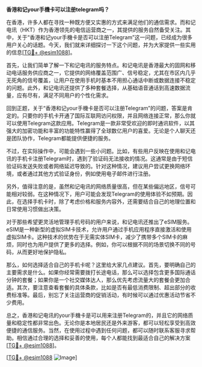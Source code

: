 **香港和记your手機卡可以注册telegram吗？**

在香港，许多人都在寻找一种既方便又实惠的方式来满足他们的通信需求。而和记电讯（HKT）作为香港领先的电信运营商之一，其提供的服务自然备受关注。其中，关于“香港和记your手機卡是否可以注册Telegram”这一问题，已经成为很多用户关心的话题。今天，我们就来详细探讨一下这个问题，并为大家提供一些实用的信息[[TG💪+ @esim1088](https://t.me/s/esim1088)]。

首先，让我们简单了解一下和记电讯的服务特点。和记电讯是香港最大的固网和移动电话服务供应商之一，它提供的网络覆盖范围广、信号稳定，尤其在市区内几乎无死角的信号覆盖，让用户在使用手机时基本不用担心通话中断或数据连接不稳定的问题。此外，和记电讯还提供了多种套餐选择，从基础语音通话到高速数据流量，应有尽有，满足不同用户的个性化需求。

回到正题，关于“香港和记your手機卡是否可以注册Telegram”的问题，答案是肯定的。只要你的手机卡开通了国际互联网访问权限，并且网络连接正常，那么你就可以使用Telegram这款应用。Telegram是一款非常受欢迎的即时通讯软件，以其强大的加密功能和丰富的功能特性赢得了全球数亿用户的喜爱。无论是个人聊天还是团队协作，Telegram都能提供便捷的服务。

不过，在实际操作中，可能会遇到一些小问题。比如，有些用户反映在使用和记电讯的手机卡注册Telegram时，遇到了验证码无法接收的情况。这通常是由于短信验证码发送失败或者网络延迟导致的。针对这种情况，建议用户尝试更换网络环境，或者通过其他方式验证身份，例如使用电子邮件进行注册。

另外，值得注意的是，虽然和记电讯的网络质量很高，但在某些偏远地区，信号可能相对较弱。在这种情况下，用户可能会发现Telegram的使用体验不如预期。因此，在选择手机卡时，除了考虑价格和服务内容外，还需要结合自己的地理位置和日常使用习惯做出决策。

对于那些希望更灵活地管理手机号码的用户来说，和记电讯还推出了eSIM服务。eSIM是一种新型的虚拟SIM卡技术，允许用户通过手机应用程序直接激活和使用虚拟SIM卡。这种技术的优势在于无需实体SIM卡，减少了携带多个SIM卡的麻烦，同时也为用户提供了更多的选择。例如，你可以根据不同的场景切换不同的号码，从而更好地保护隐私。

那么，如何选择适合自己的手机卡呢？这里给大家几点建议。首先，要明确自己的主要需求是什么。如果你经常需要拨打长途电话，那么可以选择包含更多国际通话分钟的套餐；如果你是一个社交媒体达人，那么优先考虑流量大的套餐会更加合适。其次，要注意查看套餐的具体条款，比如是否有最低消费限制、超出部分的收费标准等。最后，别忘了关注运营商的促销活动，有时候可以通过优惠活动节省不少费用。

总之，香港和记电讯的your手機卡是可以用来注册Telegram的，并且它的网络质量和稳定性都非常出色。无论你是本地居民还是外来游客，都可以轻松享受到高效便捷的通信服务。当然，在使用过程中遇到任何问题，都可以随时联系客服寻求帮助。相信通过合理的选择和妥善的使用，每个人都能找到最适合自己的解决方案[[TG💪+ @esim1088](https://t.me/s/esim1088)]。

[[TG💪+ @esim1088](https://t.me/s/esim1088) ![Image](https://i.postimg.cc/4NQfJmqS/Snipaste-2025-05-13-00-14-12.png)]